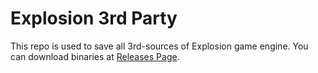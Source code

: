 # Explosion 3rd Party

This repo is used to save all 3rd-sources of Explosion game engine. You can download binaries at [Releases Page](https://github.com/ExplosionEngine/Explosion3rdParty/releases).
